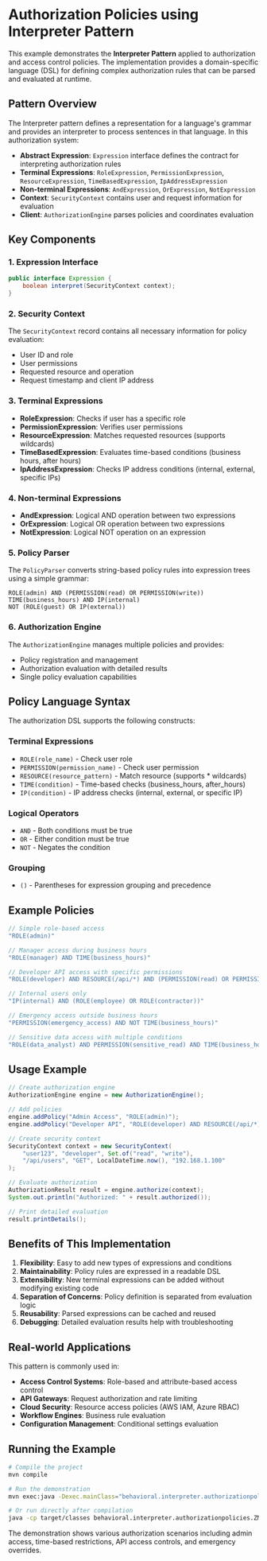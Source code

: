 # Authorization Policies using Interpreter Pattern

This example demonstrates the **Interpreter Pattern** applied to authorization and access control policies. The implementation provides a domain-specific language (DSL) for defining complex authorization rules that can be parsed and evaluated at runtime.

## Pattern Overview

The Interpreter pattern defines a representation for a language's grammar and provides an interpreter to process sentences in that language. In this authorization system:

- **Abstract Expression**: `Expression` interface defines the contract for interpreting authorization rules
- **Terminal Expressions**: `RoleExpression`, `PermissionExpression`, `ResourceExpression`, `TimeBasedExpression`, `IpAddressExpression`
- **Non-terminal Expressions**: `AndExpression`, `OrExpression`, `NotExpression`
- **Context**: `SecurityContext` contains user and request information for evaluation
- **Client**: `AuthorizationEngine` parses policies and coordinates evaluation

## Key Components

### 1. Expression Interface
```java
public interface Expression {
    boolean interpret(SecurityContext context);
}
```

### 2. Security Context
The `SecurityContext` record contains all necessary information for policy evaluation:
- User ID and role
- User permissions
- Requested resource and operation
- Request timestamp and client IP address

### 3. Terminal Expressions
- **RoleExpression**: Checks if user has a specific role
- **PermissionExpression**: Verifies user permissions
- **ResourceExpression**: Matches requested resources (supports wildcards)
- **TimeBasedExpression**: Evaluates time-based conditions (business hours, after hours)
- **IpAddressExpression**: Checks IP address conditions (internal, external, specific IPs)

### 4. Non-terminal Expressions
- **AndExpression**: Logical AND operation between two expressions
- **OrExpression**: Logical OR operation between two expressions
- **NotExpression**: Logical NOT operation on an expression

### 5. Policy Parser
The `PolicyParser` converts string-based policy rules into expression trees using a simple grammar:

```
ROLE(admin) AND (PERMISSION(read) OR PERMISSION(write))
TIME(business_hours) AND IP(internal)
NOT (ROLE(guest) OR IP(external))
```

### 6. Authorization Engine
The `AuthorizationEngine` manages multiple policies and provides:
- Policy registration and management
- Authorization evaluation with detailed results
- Single policy evaluation capabilities

## Policy Language Syntax

The authorization DSL supports the following constructs:

### Terminal Expressions
- `ROLE(role_name)` - Check user role
- `PERMISSION(permission_name)` - Check user permission
- `RESOURCE(resource_pattern)` - Match resource (supports * wildcards)
- `TIME(condition)` - Time-based checks (business_hours, after_hours)
- `IP(condition)` - IP address checks (internal, external, or specific IP)

### Logical Operators
- `AND` - Both conditions must be true
- `OR` - Either condition must be true
- `NOT` - Negates the condition

### Grouping
- `()` - Parentheses for expression grouping and precedence

## Example Policies

```java
// Simple role-based access
"ROLE(admin)"

// Manager access during business hours
"ROLE(manager) AND TIME(business_hours)"

// Developer API access with specific permissions
"ROLE(developer) AND RESOURCE(/api/*) AND (PERMISSION(read) OR PERMISSION(write))"

// Internal users only
"IP(internal) AND (ROLE(employee) OR ROLE(contractor))"

// Emergency access outside business hours
"PERMISSION(emergency_access) AND NOT TIME(business_hours)"

// Sensitive data access with multiple conditions
"ROLE(data_analyst) AND PERMISSION(sensitive_read) AND TIME(business_hours) AND IP(internal)"
```

## Usage Example

```java
// Create authorization engine
AuthorizationEngine engine = new AuthorizationEngine();

// Add policies
engine.addPolicy("Admin Access", "ROLE(admin)");
engine.addPolicy("Developer API", "ROLE(developer) AND RESOURCE(/api/*)");

// Create security context
SecurityContext context = new SecurityContext(
    "user123", "developer", Set.of("read", "write"),
    "/api/users", "GET", LocalDateTime.now(), "192.168.1.100"
);

// Evaluate authorization
AuthorizationResult result = engine.authorize(context);
System.out.println("Authorized: " + result.authorized());

// Print detailed evaluation
result.printDetails();
```

## Benefits of This Implementation

1. **Flexibility**: Easy to add new types of expressions and conditions
2. **Maintainability**: Policy rules are expressed in a readable DSL
3. **Extensibility**: New terminal expressions can be added without modifying existing code
4. **Separation of Concerns**: Policy definition is separated from evaluation logic
5. **Reusability**: Parsed expressions can be cached and reused
6. **Debugging**: Detailed evaluation results help with troubleshooting

## Real-world Applications

This pattern is commonly used in:
- **Access Control Systems**: Role-based and attribute-based access control
- **API Gateways**: Request authorization and rate limiting
- **Cloud Security**: Resource access policies (AWS IAM, Azure RBAC)
- **Workflow Engines**: Business rule evaluation
- **Configuration Management**: Conditional settings evaluation

## Running the Example

```bash
# Compile the project
mvn compile

# Run the demonstration
mvn exec:java -Dexec.mainClass="behavioral.interpreter.authorizationpolicies.ZMain"

# Or run directly after compilation
java -cp target/classes behavioral.interpreter.authorizationpolicies.ZMain
```

The demonstration shows various authorization scenarios including admin access, time-based restrictions, API access controls, and emergency overrides.